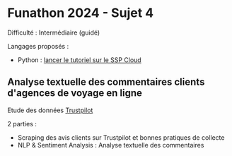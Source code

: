 # Funathon 2024 - Sujet 4

Difficulté : Intermédiaire (guidé)

Langages proposés :
- Python : [lancer le tutoriel sur le SSP Cloud](https://datalab.sspcloud.fr/launcher/ide/jupyter-python?autoLaunch=true&init.personalInit=%C2%ABhttps%3A%2F%2Fraw.githubusercontent.com%2FInseeFrLab%2Ffunathon2024_sujet4%2Fmain%2Finit.sh%C2%BB)

## Analyse textuelle des commentaires clients d'agences de voyage en ligne

Etude des données [Trustpilot](https://fr.trustpilot.com/categories/airlines_air_travel)

2 parties :
- Scraping des avis clients sur Trustpilot et bonnes pratiques de collecte
- NLP & Sentiment Analysis : Analyse textuelle des commentaires
